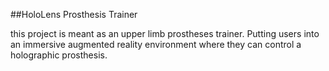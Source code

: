 ##HoloLens Prosthesis Trainer

this project is meant as an upper limb prostheses trainer. Putting users into an immersive augmented reality environment where they can control a holographic prosthesis.